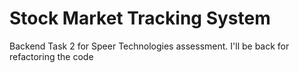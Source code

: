 # Stock Market Tracking System
 Backend Task 2 for Speer Technologies assessment.
 I'll be back for refactoring the code
